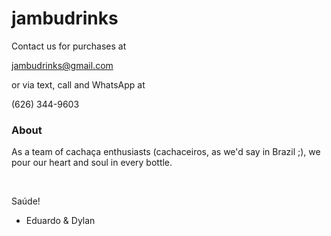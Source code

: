 # jambudrinks

Contact us for purchases at
 
jambudrinks@gmail.com

or via text, call and WhatsApp at

(626) 344-9603

### About
As a team of cachaça enthusiasts (cachaceiros, as we'd say in Brazil ;), we pour our heart and soul in every bottle. 

​

Saúde! 

- Eduardo & Dylan
